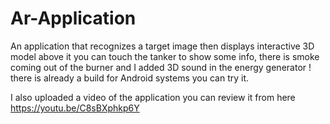 # Ar-Application
An application that recognizes a target image then displays interactive 3D model above it 
you can touch the tanker to show some info, there is smoke coming out of the burner and I added 3D sound in the energy generator !
there is already a build for Android systems you can try it.

I also uploaded a video of the application you can review it from here https://youtu.be/C8sBXphkp6Y


